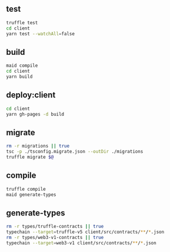 ## test
```bash
truffle test
cd client
yarn test --watchAll=false
```

## build
```bash
maid compile
cd client
yarn build
```

## deploy:client
```bash
cd client
yarn gh-pages -d build
```

## migrate
```bash
rm -r migrations || true
tsc -p ./tsconfig.migrate.json --outDir ./migrations
truffle migrate $@
```

## compile
```bash
truffle compile
maid generate-types
```

## generate-types
```bash
rm -r types/truffle-contracts || true
typechain --target=truffle-v5 client/src/contracts/**/*.json
rm -r types/web3-v1-contracts || true
typechain --target=web3-v1 client/src/contracts/**/*.json
```
